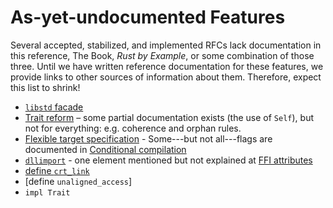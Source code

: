 # As-yet-undocumented Features

Several accepted, stabilized, and implemented RFCs lack documentation in this
reference, The Book, _Rust by Example_, or some combination of those three.
Until we have written reference documentation for these features, we provide
links to other sources of information about them. Therefore, expect this list
to shrink!

- [`libstd` facade]
- [Trait reform] – some partial documentation exists (the use of `Self`), but
  not for everything: e.g. coherence and orphan rules.
- [Flexible target specification] - Some---but not all---flags are documented
  in [Conditional compilation]
- [`dllimport`] - one element mentioned but not explained at [FFI attributes]
- [define `crt_link`]
- [define `unaligned_access`]
- `impl Trait`

[`libstd` facade]: https://github.com/rust-lang/rfcs/pull/40
[Trait reform]: https://github.com/rust-lang/rfcs/pull/48
[Attributes on `match` arms]: https://github.com/rust-lang/rfcs/pull/49
[Flexible target specification]: https://github.com/rust-lang/rfcs/pull/131
[Conditional compilation]: attributes.html#conditional-compilation
[Integer overflow not `unsafe`]: https://github.com/rust-lang/rfcs/pull/560
[`dllimport`]: https://github.com/rust-lang/rfcs/pull/1717
[FFI attributes]: attributes.html#ffi-attributes
[define `crt_link`]: https://github.com/rust-lang/rfcs/pull/1721
